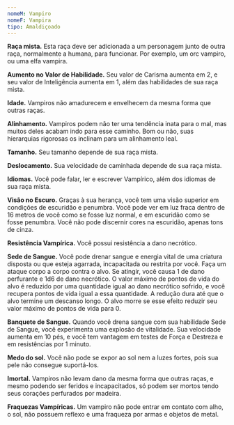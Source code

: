 ```yaml
---
nomeM: Vampiro
nomeF: Vampira
tipo: Amaldiçoado
---
```

**Raça mista.** Esta raça deve ser adicionada a um personagem junto de outra raça, normalmente a humana, para funcionar. Por exemplo, um orc vampiro, ou uma elfa vampira.

**Aumento no Valor de Habilidade.** Seu valor de Carisma aumenta em 2, e seu valor de Inteligência aumenta em 1, além das habilidades de sua raça mista.

**Idade.** Vampiros não amadurecem e envelhecem da mesma forma que outras raças.

**Alinhamento.** Vampiros podem não ter uma tendência inata para o mal, mas muitos deles acabam indo para esse caminho. Bom ou não, suas hierarquias rigorosas os inclinam para um alinhamento leal.

**Tamanho.** Seu tamanho depende de sua raça mista.

**Deslocamento.** Sua velocidade de caminhada depende de sua raça mista.

**Idiomas.** Você pode falar, ler e escrever Vampírico, além dos idiomas de sua raça mista.

**Visão no Escuro.** Graças à sua herança, você tem uma visão superior em condições de escuridão e penumbra. Você pode ver em luz fraca dentro de 16 metros de você como se fosse luz normal, e em escuridão como se fosse penumbra. Você não pode discernir cores na escuridão, apenas tons de cinza.

**Resistência Vampírica.** Você possui resistência a dano necrótico.

**Sede de Sangue.** Você pode drenar sangue e energia vital de uma criatura disposta ou que esteja agarrada, incapacitada ou restrita por você. Faça um ataque corpo a corpo contra o alvo. Se atingir, você causa 1 de dano perfurante e 1d6 de dano necrótico. O valor máximo de pontos de vida do alvo é reduzido por uma quantidade igual ao dano necrótico sofrido, e você recupera pontos de vida igual a essa quantidade. A redução dura até que o alvo termine um descanso longo. O alvo morre se esse efeito reduzir seu valor máximo de pontos de vida para 0.

**Banquete de Sangue.** Quando você drena sangue com sua habilidade Sede de Sangue, você experimenta uma explosão de vitalidade. Sua velocidade aumenta em 10 pés, e você tem vantagem em testes de Força e Destreza e em resistências por 1 minuto.

**Medo do sol.** Você não pode se expor ao sol nem a luzes fortes, pois sua pele não consegue suportá-los.

**Imortal.** Vampiros não levam dano da mesma forma que outras raças, e mesmo podendo ser feridos e incapacitados, só podem ser mortos tendo seus corações perfurados por madeira.

**Fraquezas Vampíricas.** Um vampiro não pode entrar em contato com alho, o sol, não possuem reflexo e uma fraqueza por armas e objetos de metal.
